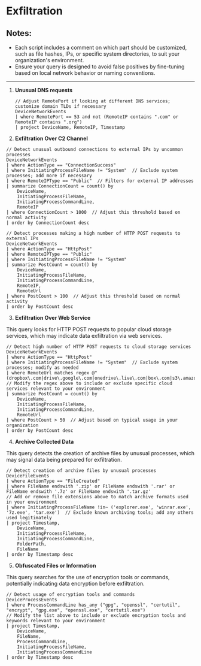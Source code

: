 # Exfiltration

## Notes:
- Each script includes a comment on which part should be customized, such as file hashes, IPs, or specific system directories, to suit your organization's environment.
- Ensure your query is designed to avoid false positives by fine-tuning based on local network behavior or naming conventions.

---

1. **Unusual DNS requests**
   ```kql
   // Adjust RemotePort if looking at different DNS services; customize domain TLDs if necessary
   DeviceNetworkEvents
   | where RemotePort == 53 and not (RemoteIP contains ".com" or RemoteIP contains ".org")
   | project DeviceName, RemoteIP, Timestamp
   ```

2. **Exfiltration Over C2 Channel**

```kql
// Detect unusual outbound connections to external IPs by uncommon processes
DeviceNetworkEvents
| where ActionType == "ConnectionSuccess"
| where InitiatingProcessFileName != "System"  // Exclude system processes; add more if necessary
| where RemoteIPType == "Public"  // Filters for external IP addresses
| summarize ConnectionCount = count() by 
    DeviceName, 
    InitiatingProcessFileName, 
    InitiatingProcessCommandLine, 
    RemoteIP
| where ConnectionCount > 1000  // Adjust this threshold based on normal activity
| order by ConnectionCount desc
```

```kql
// Detect processes making a high number of HTTP POST requests to external IPs
DeviceNetworkEvents
| where ActionType == "HttpPost"
| where RemoteIPType == "Public"
| where InitiatingProcessFileName != "System"
| summarize PostCount = count() by 
    DeviceName, 
    InitiatingProcessFileName, 
    InitiatingProcessCommandLine, 
    RemoteIP, 
    RemoteUrl
| where PostCount > 100  // Adjust this threshold based on normal activity
| order by PostCount desc
```

3. **Exfiltration Over Web Service**

This query looks for HTTP POST requests to popular cloud storage services, which may indicate data exfiltration via web services.

```kql
// Detect high number of HTTP POST requests to cloud storage services
DeviceNetworkEvents
| where ActionType == "HttpPost"
| where InitiatingProcessFileName != "System"  // Exclude system processes; modify as needed
| where RemoteUrl matches regex @"(dropbox\.com|drive\.google\.com|onedrive\.live\.com|box\.com|s3\.amazonaws\.com)"
// Modify the regex above to include or exclude specific cloud services relevant to your environment
| summarize PostCount = count() by 
    DeviceName, 
    InitiatingProcessFileName, 
    InitiatingProcessCommandLine, 
    RemoteUrl
| where PostCount > 50  // Adjust based on typical usage in your organization
| order by PostCount desc
```

4. **Archive Collected Data**

This query detects the creation of archive files by unusual processes, which may signal data being prepared for exfiltration.

```kql
// Detect creation of archive files by unusual processes
DeviceFileEvents
| where ActionType == "FileCreated"
| where FileName endswith '.zip' or FileName endswith '.rar' or FileName endswith '.7z' or FileName endswith '.tar.gz'
// Add or remove file extensions above to match archive formats used in your environment
| where InitiatingProcessFileName !in~ ('explorer.exe', 'winrar.exe', '7z.exe', 'tar.exe')  // Exclude known archiving tools; add any others used legitimately
| project Timestamp, 
    DeviceName, 
    InitiatingProcessFileName, 
    InitiatingProcessCommandLine, 
    FolderPath, 
    FileName
| order by Timestamp desc
```

5. **Obfuscated Files or Information**

This query searches for the use of encryption tools or commands, potentially indicating data encryption before exfiltration.

```kql
// Detect usage of encryption tools and commands
DeviceProcessEvents
| where ProcessCommandLine has_any ("gpg", "openssl", "certutil", "encrypt", "gpg.exe", "openssl.exe", "certutil.exe")
// Modify the list above to include or exclude encryption tools and keywords relevant to your environment
| project Timestamp, 
    DeviceName, 
    FileName, 
    ProcessCommandLine, 
    InitiatingProcessFileName, 
    InitiatingProcessCommandLine
| order by Timestamp desc

```

